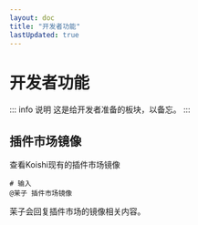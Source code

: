 ```yaml
---
layout: doc
title: "开发者功能"
lastUpdated: true
---
```


# 开发者功能

::: info 说明
这是给开发者准备的板块，以备忘。
:::

## 插件市场镜像
查看Koishi现有的插件市场镜像

```shell
# 输入
@茉子 插件市场镜像
```

茉子会回复插件市场的镜像相关内容。